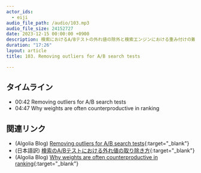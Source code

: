 ```yaml
---
actor_ids:
  - eiji
audio_file_path: /audio/103.mp3
audio_file_size: 24152727
date: 2023-12-15 00:00:00 +0900
description: 検索におけるA/Bテストの外れ値の除外と検索エンジンにおける重み付けの難しさについて話しました
duration: "17:26"
layout: article
title: 103. Removing outliers for A/B search tests

---
```


## タイムライン

- 00:42 Removing outliers for A/B search tests
- 04:47 Why weights are often counterproductive in ranking

## 関連リンク

- (Algolia Blog) [Removing outliers for A/B search tests](https://www.algolia.com/blog/engineering/removing-outliers-for-a-b-search-tests/){:target="_blank"}
- (日本語訳) [検索のA/Bテストにおける外れ値の取り除き方](https://shinodogg.com/2023/12/13/removing-outliers-for-a-b-search-tests/){:target="_blank"}
- (Algolia Blog) [Why weights are often counterproductive in ranking](https://www.algolia.com/blog/engineering/why-weights-are-often-counterproductive-in-ranking/){:target="_blank"}

